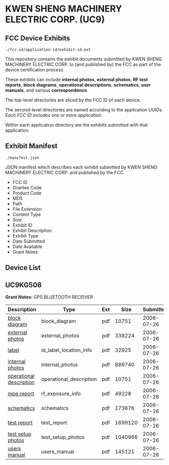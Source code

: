 # KWEN SHENG MACHINERY ELECTRIC CORP. (UC9)
## FCC Device Exhibits

```
./fcc-id/application-id/exhibit-id.ext
```

This repository contains the exhibit documents submitted by KWEN SHENG MACHINERY ELECTRIC CORP. to (and published by) the FCC as part of the device certification process.

These exhibits can include **internal photos**, **external photos**, **RF test reports**, **block diagrams**, **operational descriptions**, **schematics**, **user manuals**, and various **correspondence**.

The top-level directories are sliced by the FCC ID of each device.

The second-level directories are named according to the application UUIDs. *Each FCC ID includes one or more application.*

Within each application directory are the exhibits submitted with that application. 

## Exhibit Manifest

```
./manifest.json
```

JSON manifest which describes each exhibit submitted by KWEN SHENG MACHINERY ELECTRIC CORP. and published by the FCC.

- FCC ID
- Grantee Code
- Product Code
- MD5
- Path
- File Extension
- Content Type
- Size
- Exhibit ID
- Exhibit Description
- Exhibit Type
- Date Submitted
- Date Available
- Grant Notes

## Device List
## UC9KG508
**Grant Notes:** GPS BLUETOOTH RECEIVER

| Description | Type | Ext | Size | Submitted | Available |
| ----------- | ---- | --- | ---- | --------- | --------- |
| [block diagram](UC9KG508/380da8659b0f0af707407407d3a398b2/686363.pdf) | block_diagram | pdf | 10751 | 2006-07-26 | 2006-07-26 |
| [external photos](UC9KG508/380da8659b0f0af707407407d3a398b2/686364.pdf) | external_photos | pdf | 338224 | 2006-07-26 | 2006-07-26 |
| [label](UC9KG508/380da8659b0f0af707407407d3a398b2/686366.pdf) | id_label_location_info | pdf | 32925 | 2006-07-26 | 2006-07-26 |
| [internal photos](UC9KG508/380da8659b0f0af707407407d3a398b2/686365.pdf) | internal_photos | pdf | 889740 | 2006-07-26 | 2006-07-26 |
| [operational description](UC9KG508/380da8659b0f0af707407407d3a398b2/686369.pdf) | operational_description | pdf | 10751 | 2006-07-26 | 2006-07-26 |
| [mpe report](UC9KG508/380da8659b0f0af707407407d3a398b2/686368.pdf) | rf_exposure_info | pdf | 49228 | 2006-07-26 | 2006-07-26 |
| [schematics](UC9KG508/380da8659b0f0af707407407d3a398b2/686367.pdf) | schematics | pdf | 173676 | 2006-07-26 | 2006-07-26 |
| [test report](UC9KG508/380da8659b0f0af707407407d3a398b2/686370.pdf) | test_report | pdf | 1699120 | 2006-07-26 | 2006-07-26 |
| [test setup photos](UC9KG508/380da8659b0f0af707407407d3a398b2/686371.pdf) | test_setup_photos | pdf | 1040966 | 2006-07-26 | 2006-07-26 |
| [users manual](UC9KG508/380da8659b0f0af707407407d3a398b2/686372.pdf) | users_manual | pdf | 145121 | 2006-07-26 | 2006-07-26 |
